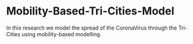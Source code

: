 # Mobility-Based-Tri-Cities-Model
In this research we model the spread of the CoronaVirus through the Tri-Cities using mobility-based modelling.
